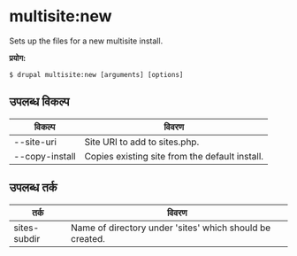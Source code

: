 # multisite:new
Sets up the files for a new multisite install.

**प्रयोग:**
```
$ drupal multisite:new [arguments] [options]
```

## उपलब्ध विकल्प
विकल्प | विवरण
-------|-------------
--site-uri | Site URI to add to sites.php.
--copy-install | Copies existing site from the default install.

## उपलब्ध तर्क
तर्क | विवरण
---------|-------------
sites-subdir | Name of directory under 'sites' which should be created.
